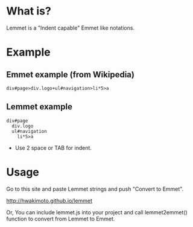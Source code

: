 # What is?

Lemmet is a "Indent capable" Emmet like notations.

# Example

## Emmet example (from Wikipedia)
```
div#page>div.logo+ul#navigation>li*5>a
```

## Lemmet example
```
div#page
  div.logo
  ul#navigation
    li*5>a
```
* Use 2 space or TAB for indent.

# Usage

Go to this site and paste Lemmet strings and push "Convert to Emmet".

http://hwakimoto.github.io/lemmet

Or, You can include lemmet.js into your project and call lemmet2emmet() function to convert from Lemmet to Emmet.
